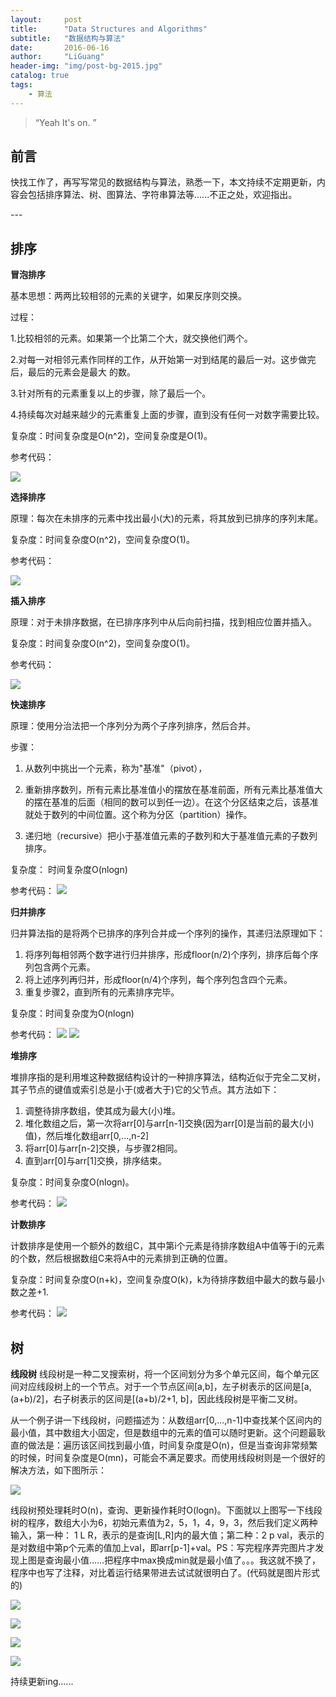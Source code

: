 ```yaml
---
layout:     post
title:      "Data Structures and Algorithms"
subtitle:   "数据结构与算法"
date:       2016-06-16
author:     "LiGuang"
header-img: "img/post-bg-2015.jpg"
catalog: true
tags:
    - 算法
---
```


> “Yeah It's on. ”


## 前言
快找工作了，再写写常见的数据结构与算法，熟悉一下，本文持续不定期更新，内容会包括排序算法、树、图算法、字符串算法等......不正之处，欢迎指出。
<p id = "build"></p>
---

## 排序

**冒泡排序**

基本思想：两两比较相邻的元素的关键字，如果反序则交换。

过程：

1.比较相邻的元素。如果第一个比第二个大，就交换他们两个。

2.对每一对相邻元素作同样的工作，从开始第一对到结尾的最后一对。这步做完后，最后的元素会是最大
的数。

3.针对所有的元素重复以上的步骤，除了最后一个。

4.持续每次对越来越少的元素重复上面的步骤，直到没有任何一对数字需要比较。

复杂度：时间复杂度是O(n^2)，空间复杂度是O(1)。

参考代码：

![](https://raw.githubusercontent.com/CoolIceFire/CoolIceFire.github.io/master/img/20160616/01.png)

**选择排序**

原理：每次在未排序的元素中找出最小(大)的元素，将其放到已排序的序列末尾。

复杂度：时间复杂度O(n^2)，空间复杂度O(1)。

参考代码：

![](https://raw.githubusercontent.com/CoolIceFire/CoolIceFire.github.io/master/img/20160616/02.png)

**插入排序**

原理：对于未排序数据，在已排序序列中从后向前扫描，找到相应位置并插入。

复杂度：时间复杂度O(n^2)，空间复杂度O(1)。

参考代码：

![](https://raw.githubusercontent.com/CoolIceFire/CoolIceFire.github.io/master/img/20160616/03.png)

**快速排序**

原理：使用分治法把一个序列分为两个子序列排序，然后合并。

步骤：

1. 从数列中挑出一个元素，称为"基准"（pivot），

2. 重新排序数列，所有元素比基准值小的摆放在基准前面，所有元素比基准值大的摆在基准的后面（相同的数可以到任一边）。在这个分区结束之后，该基准就处于数列的中间位置。这个称为分区（partition）操作。

3. 递归地（recursive）把小于基准值元素的子数列和大于基准值元素的子数列排序。

复杂度： 时间复杂度O(nlogn)

参考代码：
![](https://raw.githubusercontent.com/CoolIceFire/CoolIceFire.github.io/master/img/20160617/01.png)

**归并排序**

归并算法指的是将两个已排序的序列合并成一个序列的操作，其递归法原理如下：

1. 将序列每相邻两个数字进行归并排序，形成floor(n/2)个序列，排序后每个序列包含两个元素。
2. 将上述序列再归并，形成floor(n/4)个序列，每个序列包含四个元素。
3. 重复步骤2，直到所有的元素排序完毕。

复杂度：时间复杂度为O(nlogn)

参考代码：
![](https://raw.githubusercontent.com/CoolIceFire/CoolIceFire.github.io/master/img/20160621/011.png)
![](https://raw.githubusercontent.com/CoolIceFire/CoolIceFire.github.io/master/img/20160621/012.png)

**堆排序**

堆排序指的是利用堆这种数据结构设计的一种排序算法，结构近似于完全二叉树，其子节点的键值或索引总是小于(或者大于)它的父节点。其方法如下：

1. 调整待排序数组，使其成为最大(小)堆。
2. 堆化数组之后，第一次将arr[0]与arr[n-1]交换(因为arr[0]是当前的最大(小)值)，然后堆化数组arr[0,...,n-2]
3. 将arr[0]与arr[n-2]交换，与步骤2相同。
4. 直到arr[0]与arr[1]交换，排序结束。

复杂度：时间复杂度O(nlogn)。

参考代码：
![](https://raw.githubusercontent.com/CoolIceFire/CoolIceFire.github.io/master/img/20160621/013.png)

**计数排序**

计数排序是使用一个额外的数组C，其中第i个元素是待排序数组A中值等于i的元素的个数，然后根据数组C来将A中的元素排到正确的位置。

复杂度：时间复杂度O(n+k)，空间复杂度O(k)，k为待排序数组中最大的数与最小数之差+1.

参考代码：
![](https://raw.githubusercontent.com/CoolIceFire/CoolIceFire.github.io/master/img/20160621/021.png)

## 树
**线段树**
线段树是一种二叉搜索树，将一个区间划分为多个单元区间，每个单元区间对应线段树上的一个节点。对于一个节点区间[a,b]，左子树表示的区间是[a, (a+b)/2]，右子树表示的区间是[(a+b)/2+1, b]，因此线段树是平衡二叉树。

从一个例子讲一下线段树，问题描述为：从数组arr[0,...,n-1]中查找某个区间内的最小值，其中数组大小固定，但是数组中的元素的值可以随时更新。这个问题最耿直的做法是：遍历该区间找到最小值，时间复杂度是O(n)，但是当查询非常频繁的时候，时间复杂度是O(mn)，可能会不满足要求。而使用线段树则是一个很好的解决方法，如下图所示：

![](https://raw.githubusercontent.com/CoolIceFire/CoolIceFire.github.io/master/img/20160622/01.jpg)

线段树预处理耗时O(n)，查询、更新操作耗时O(logn)。下面就以上图写一下线段树的程序，数组大小为6，初始元素值为2，5，1，4，9，3，然后我们定义两种输入，第一种： 1 L R，表示的是查询[L,R]内的最大值；第二种：2 p val，表示的是对数组中第p个元素的值加上val，即arr[p-1]+val。PS：写完程序弄完图片才发现上图是查询最小值……把程序中max换成min就是最小值了。。。我这就不换了，程序中也写了注释，对比着运行结果带进去试试就很明白了。(代码就是图片形式的)

![](https://raw.githubusercontent.com/CoolIceFire/CoolIceFire.github.io/master/img/20160622/02.png)

![](https://raw.githubusercontent.com/CoolIceFire/CoolIceFire.github.io/master/img/20160622/031.png)

![](https://raw.githubusercontent.com/CoolIceFire/CoolIceFire.github.io/master/img/20160622/04.png)

![](https://raw.githubusercontent.com/CoolIceFire/CoolIceFire.github.io/master/img/20160622/05.png)


持续更新ing......
